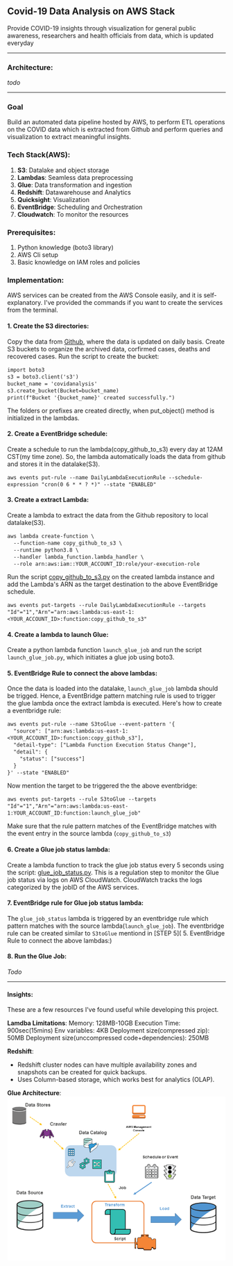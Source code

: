 ## Covid-19 Data Analysis on AWS Stack
Provide COVID-19 insights through visualization for general public awareness, researchers and health officials from data, which is updated everyday
***
### Architecture:
*todo*
***
### Goal
Build an automated data pipeline hosted by AWS, to perform ETL operations on the COVID data which is extracted from Github and perform queries and visualization to extract meaningful insights.

### Tech Stack(AWS):
1. **S3**: Datalake and object storage
2. **Lambdas**: Seamless data preprocessing
3. **Glue**: Data transformation and ingestion
4. **Redshift**: Datawarehouse and Analytics
5. **Quicksight**: Visualization
6. **EventBridge**: Scheduling and Orchestration
7. **Cloudwatch**: To monitor the resources

### Prerequisites:
1. Python knowledge (boto3 library)
2. AWS Cli setup
3. Basic knowledge on IAM roles and policies

### Implementation:
AWS services can be created from the AWS Console easily, and it is self-explanatory. I've provided the commands if you want to create the services from the terminal. 
#### 1. Create the S3 directories: 
Copy the data from [Github](https://github.com/CSSEGISandData/COVID-19), where the data is updated on daily basis. Create S3 buckets to organize the archived data, corfirmed cases, deaths and recovered cases.
Run the script to create the bucket:
```
import boto3
s3 = boto3.client('s3')
bucket_name = 'covidanalysis'
s3.create_bucket(Bucket=bucket_name)
print(f"Bucket '{bucket_name}' created successfully.")
```
The folders or prefixes are created directly, when put_object() method is initialized in the lambdas.

#### 2. Create a EventBridge schedule:
Create a schedule to run the lambda(copy_github_to_s3) every day at 12AM CST(my time zone). So, the lambda automatically loads the data from github and stores it in the datalake(S3). 
```
aws events put-rule --name DailyLambdaExecutionRule --schedule-expression "cron(0 6 * * ? *)" --state "ENABLED"
```

#### 3. Create a extract Lambda:
Create a lambda to extract the data from the Github repository to local datalake(S3).
```
aws lambda create-function \
  --function-name copy_github_to_s3 \
  --runtime python3.8 \
  --handler lambda_function.lambda_handler \
  --role arn:aws:iam::YOUR_ACCOUNT_ID:role/your-execution-role 
```
Run the script [copy_github_to_s3.py](scripts/copy_github_to_s3.py) on the created lambda instance and add the Lambda's ARN as the target destination to the above EventBridge schedule. 
```
aws events put-targets --rule DailyLambdaExecutionRule --targets "Id"="1","Arn"="arn:aws:lambda:us-east-1:<YOUR_ACCOUNT_ID>:function:copy_github_to_s3"
```

#### 4. Create a lambda to launch Glue:
Create a python lambda function `launch_glue_job` and run the script `launch_glue_job.py`, which initiates a glue job using boto3.

#### 5. EventBridge Rule to connect the above lambdas:
Once the data is loaded into the datalake, `launch_glue_job` lambda should be trigged. Hence, a EventBridge pattern matching rule is used to trigger the glue lambda once the extract lambda is executed. Here's how to create a eventbridge rule:
```
aws events put-rule --name S3toGlue --event-pattern '{
  "source": ["arn:aws:lambda:us-east-1:<YOUR_ACCOUNT_ID>:function:copy_github_s3"],
  "detail-type": ["Lambda Function Execution Status Change"],
  "detail": {
    "status": ["success"]
  }
}' --state "ENABLED"
```
Now mention the target to be triggered the the above eventbridge:
```
aws events put-targets --rule S3toGlue --targets "Id"="1","Arn"="arn:aws:lambda:us-east-1:YOUR_ACCOUNT_ID:function:launch_glue_job"
```
Make sure that the rule pattern matches of the EventBridge matches with the event entry in the source lambda (`copy_github_to_s3`)

#### 6. Create a Glue job status lambda:
Create a lambda function to track the glue job status every 5 seconds using the script: [glue_job_status.py](scripts/glue_job_status.py). This is a regulation step to monitor the Glue job status via logs on AWS CloudWatch. CloudWatch tracks the logs categorized by the jobID of the AWS services.

#### 7. EventBridge rule for Glue job status lambda:
The `glue_job_status` lambda is triggered by an eventbridge rule which pattern matches with the source lambda(`launch_glue_job`). The eventbridge rule can be created similar to `S3toGlue` mentiond in 
[STEP 5]( 5. EventBridge Rule to connect the above lambdas:)

#### 8. Run the Glue Job:
*Todo*
***
#### Insights:
These are a few resources I've found useful while developing this project.

**Lamdba Limitations**:
Memory: 128MB-10GB
Execution Time: 900sec(15mins)
Env variables: 4KB
Deployment size(compressed zip): 50MB
Deployment size(unccompressed code+dependencies): 250MB

**Redshift**: 
* Redshift cluster nodes can have multiple availability zones and snapshots can be created for quick backups.
* Uses Column-based storage, which works best for analytics (OLAP). 

**Glue Architecture**: 
![Alt text](images/gluearchitecture.png)